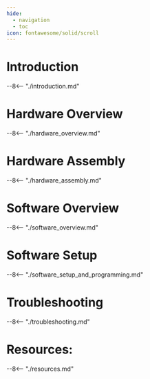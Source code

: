 ```yaml
---
hide:
  - navigation
  - toc
icon: fontawesome/solid/scroll
---
```


# Introduction
--8<-- "./introduction.md"

# Hardware Overview
--8<-- "./hardware_overview.md"

# Hardware Assembly
--8<-- "./hardware_assembly.md"

# Software Overview
--8<-- "./software_overview.md"

# Software Setup
--8<-- "./software_setup_and_programming.md"

# Troubleshooting
--8<-- "./troubleshooting.md"

# Resources:
--8<-- "./resources.md"